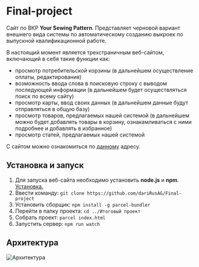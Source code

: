 # Final-project
Сайт по ВКР **Your Sewing Pattern**.
Представляет черновой вариант внешнего вида системы по автоматическому созданию выкроек по выпускной квалификационной работе.

В настоящий момент является трехстраничным веб-сайтом, включающий в себя такие функции как:
- просмотр потребительской корзины (в дальнейшем осуществление оплаты, редактирования)
- возможность ввода слова в поисковую строку с выводом последующей информации (в дальнейшем будет осуществляться поиск по всему сайту)
- просмотр карты, ввод своих данных (в дальнейшем данные будут отправляться в общую базу)
- просмотр товаров, предлагаемых нашей системой (в дальнейшем можно будет добавлять товары в корзину, ознакамливаться с ними подробнее и добавлять в избранное)
- просмотр статей, предлагаемых нашей системой

С сайтом можно ознакомиться по [данному](http://143.198.70.213/%D0%98%D1%82%D0%BE%D0%B3%D0%BE%D0%B2%D1%8B%D0%B9%20%D0%BF%D1%80%D0%BE%D0%B5%D0%BA%D1%82/index.html) адресу.

## Установка и запуск
1. Для запуска веб-сайта необходимо установить **node.js** и **npm**. [Установка.](https://nodejs.org/ru/download/)
2. Ввести команду: ```git clone https://github.com/dariRusAG/Final-project```
3. Установить сборщик: ```npm install -g parcel-bundler```
4. Перейти в папку проекта: ```cd ../Итоговый проект```
5. Собрать проект: ```parcel index.html```
6. Запустить сервер: ```npm run watch```

## Архитектура
![Архитектура](https://github.com/dariRusAG/Final-project/assets/91362737/38850657-1442-46fa-9b0c-c9433d08a8e5)

